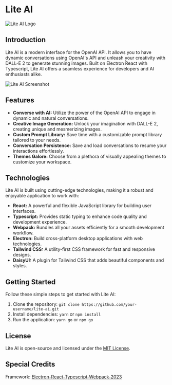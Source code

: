 # Lite AI

![Lite AI Logo](https://example.com/lite-ai-logo.png)

## Introduction

Lite AI is a modern interface for the OpenAI API. It allows you to have dynamic conversations using OpenAI's API and unleash your creativity with DALL-E 2 to generate stunning images. Built on Electron React with Typescript, Lite AI offers a seamless experience for developers and AI enthusiasts alike.

![Lite AI Screenshot](https://example.com/lite-ai-screenshot.png)

## Features

- **Converse with AI:** Utilize the power of the OpenAI API to engage in dynamic and natural conversations.
- **Creative Image Generation:** Unlock your imagination with DALL-E 2, creating unique and mesmerizing images.
- **Custom Prompt Library:** Save time with a customizable prompt library tailored to your needs.
- **Conversation Persistence:** Save and load conversations to resume your interactions effortlessly.
- **Themes Galore:** Choose from a plethora of visually appealing themes to customize your workspace.

## Technologies

Lite AI is built using cutting-edge technologies, making it a robust and enjoyable application to work with:

- **React:** A powerful and flexible JavaScript library for building user interfaces.
- **Typescript:** Provides static typing to enhance code quality and development experience.
- **Webpack:** Bundles all your assets efficiently for a smooth development workflow.
- **Electron:** Build cross-platform desktop applications with web technologies.
- **Tailwind CSS:** A utility-first CSS framework for fast and responsive designs.
- **DaisyUI:** A plugin for Tailwind CSS that adds beautiful components and styles.

## Getting Started

Follow these simple steps to get started with Lite AI:

1. Clone the repository: `git clone https://github.com/your-username/lite-ai.git`
2. Install dependencies:  `yarn` or `npm install`
3. Run the application:  `yarn go` or `npm go`

## License

Lite AI is open-source and licensed under the [MIT License](https://opensource.org/licenses/MIT).

## Special Credits

Framework:
[Electron-React-Typescript-Webpack-2023](https://github.com/codesbiome/electron-react-webpack-typescript-2023)